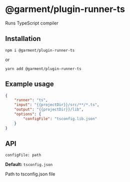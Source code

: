 # @garment/plugin-runner-ts

<!-- description src/index.ts firstInterface -->
Runs TypeScript compiler


## Installation

<!-- installation -->
`npm i @garment/plugin-runner-ts`

or

`yarn add @garment/plugin-runner-ts`

## Example usage

<!-- example src/index.ts firstInterface -->
```json
{
    "runner": "ts",
    "input": "{{projectDir}}/src/**/*.ts",
    "output": "{{projectDir}}/lib",
    "options": {
        "configFile": "tsconfig.lib.json"
    }
}
```

## API

<!-- api src/index.ts firstInterface  -->
`configFile: path`

**Default:** `tsconfig.json`

Path to tsconfig.json file

